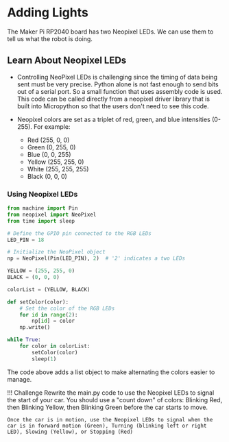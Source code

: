 # Adding Lights

The Maker Pi RP2040 board has two Neopixel LEDs.  We can use them to tell us what the robot is doing.

## Learn About Neopixel LEDs

- Controlling NeoPixel LEDs is challenging since the timing of data being sent must be very precise. Python alone is not fast enough to send bits out of a serial port. So a small function that uses assembly code is used. This code can be called directly from a neopixel driver library that is built into Micropython so that the users don't need to see this code.

- Neopixel colors are set as a triplet of red, green, and blue intensities (0-255).  For example:
    - Red (255, 0, 0)
    - Green (0, 255, 0)
    - Blue (0, 0, 255)
    - Yellow (255, 255, 0)
    - White (255, 255, 255)
    - Black (0, 0, 0)

### Using Neopixel LEDs

```python
from machine import Pin
from neopixel import NeoPixel
from time import sleep

# Define the GPIO pin connected to the RGB LEDs
LED_PIN = 18 

# Initialize the NeoPixel object
np = NeoPixel(Pin(LED_PIN), 2)  # '2' indicates a two LEDs

YELLOW = (255, 255, 0)
BLACK = (0, 0, 0)

colorList = (YELLOW, BLACK)

def setColor(color):
    # Set the color of the RGB LEDs
    for id in range(2):
        np[id] = color
    np.write()

while True:
    for color in colorList:
        setColor(color)
        sleep(1)
```

The code above adds a list object to make alternating the colors easier to manage.

!!! Challenge
    Rewrite the main.py code to use the Neopixel LEDs to signal the start of your car.  You should use a "count down" of colors: Blinking Red, then Blinking Yellow, then Blinking Green before the car starts to move.

    Once the car is in motion, use the Neopixel LEDs to signal when the car is in forward motion (Green), Turning (blinking left or right LED), Slowing (Yellow), or Stopping (Red)

